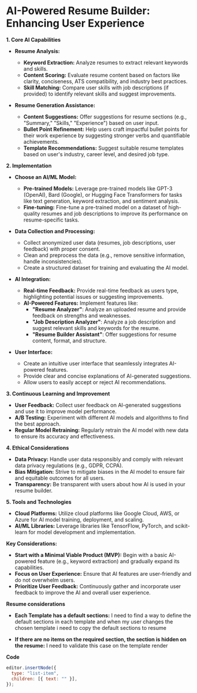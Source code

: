 # AI-Powered Resume Builder: Enhancing User Experience

**1. Core AI Capabilities**

- **Resume Analysis:**

  - **Keyword Extraction:** Analyze resumes to extract relevant keywords and skills.
  - **Content Scoring:** Evaluate resume content based on factors like clarity, conciseness, ATS compatibility, and industry best practices.
  - **Skill Matching:** Compare user skills with job descriptions (if provided) to identify relevant skills and suggest improvements.

- **Resume Generation Assistance:**
  - **Content Suggestions:** Offer suggestions for resume sections (e.g., "Summary," "Skills," "Experience") based on user input.
  - **Bullet Point Refinement:** Help users craft impactful bullet points for their work experience by suggesting stronger verbs and quantifiable achievements.
  - **Template Recommendations:** Suggest suitable resume templates based on user's industry, career level, and desired job type.

**2. Implementation**

- **Choose an AI/ML Model:**

  - **Pre-trained Models:** Leverage pre-trained models like GPT-3 (OpenAI), Bard (Google), or Hugging Face Transformers for tasks like text generation, keyword extraction, and sentiment analysis.
  - **Fine-tuning:** Fine-tune a pre-trained model on a dataset of high-quality resumes and job descriptions to improve its performance on resume-specific tasks.

- **Data Collection and Processing:**

  - Collect anonymized user data (resumes, job descriptions, user feedback) with proper consent.
  - Clean and preprocess the data (e.g., remove sensitive information, handle inconsistencies).
  - Create a structured dataset for training and evaluating the AI model.

- **AI Integration:**

  - **Real-time Feedback:** Provide real-time feedback as users type, highlighting potential issues or suggesting improvements.
  - **AI-Powered Features:** Implement features like:
    - **"Resume Analyzer"**: Analyze an uploaded resume and provide feedback on strengths and weaknesses.
    - **"Job Description Analyzer"**: Analyze a job description and suggest relevant skills and keywords for the resume.
    - **"Resume Builder Assistant"**: Offer suggestions for resume content, format, and structure.

- **User Interface:**
  - Create an intuitive user interface that seamlessly integrates AI-powered features.
  - Provide clear and concise explanations of AI-generated suggestions.
  - Allow users to easily accept or reject AI recommendations.

**3. Continuous Learning and Improvement**

- **User Feedback:** Collect user feedback on AI-generated suggestions and use it to improve model performance.
- **A/B Testing:** Experiment with different AI models and algorithms to find the best approach.
- **Regular Model Retraining:** Regularly retrain the AI model with new data to ensure its accuracy and effectiveness.

**4. Ethical Considerations**

- **Data Privacy:** Handle user data responsibly and comply with relevant data privacy regulations (e.g., GDPR, CCPA).
- **Bias Mitigation:** Strive to mitigate biases in the AI model to ensure fair and equitable outcomes for all users.
- **Transparency:** Be transparent with users about how AI is used in your resume builder.

**5. Tools and Technologies**

- **Cloud Platforms:** Utilize cloud platforms like Google Cloud, AWS, or Azure for AI model training, deployment, and scaling.
- **AI/ML Libraries:** Leverage libraries like TensorFlow, PyTorch, and scikit-learn for model development and implementation.

**Key Considerations:**

- **Start with a Minimal Viable Product (MVP):** Begin with a basic AI-powered feature (e.g., keyword extraction) and gradually expand its capabilities.
- **Focus on User Experience:** Ensure that AI features are user-friendly and do not overwhelm users.
- **Prioritize User Feedback:** Continuously gather and incorporate user feedback to improve the AI and overall user experience.

**Resume considerations**

- **Each Template has a default sections:** I need to find a way to define the default sections in each template and when my user changes the chosen template i need to copy the default sections to resume

- **If there are no items on the required section, the section is hidden on the resume:** I need to validate this case on the template render

**Code**

```javascript
editor.insertNode({
  type: "list-item",
  children: [{ text: "" }],
});
```
